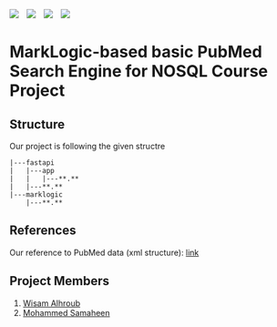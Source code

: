 ![](https://shields.io/badge/Python-3.9.7-blue?logo=python&style=flat-square) 
<span style="margin-inline: 10px;">
![](https://shields.io/badge/FastAPI-0.70.0-green?logo=fastapi&style=flat-square)
<span style="margin-inline: 10px;">
![](https://shields.io/badge/Uvicorn-0.15.0-red?&style=flat-square)
<span style="margin-inline: 10px;">
![](https://shields.io/badge/MarkLogic-10.0--7.3-yellow?&style=flat-square)

# MarkLogic-based basic PubMed Search Engine for NOSQL Course Project

## Structure
Our project is following the given structre
```
|---fastapi
|   |---app
|   |   |---**.**
|   |---**.**
|---marklogic
    |---**.**
```

## References
Our reference to PubMed data (xml structure): [link](https://ftp.ncbi.nlm.nih.gov/pubmed/updatefiles/)


## Project Members
1. [Wisam Alhroub](https://github.com/WisamAlhroub)
2. [Mohammed Samaheen](https://github.com/Mohammed-samaheen)
